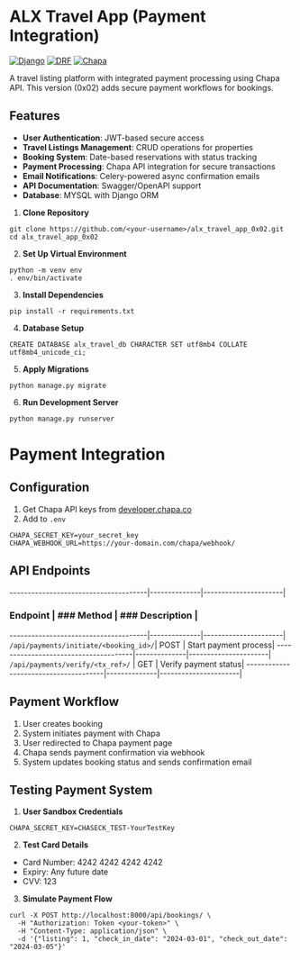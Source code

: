 # ALX Travel App (Payment Integration)

[![Django](https://img.shields.io/badge/Django-4.2-brightgreen)](https://www.djangoproject.com/)
[![DRF](https://img.shields.io/badge/DRF-3.14-blue)](https://www.django-rest-framework.org/)
[![Chapa](https://img.shields.io/badge/Payment-Chapa_API-orange)](https://developer.chapa.co/)

A travel listing platform with integrated payment processing using Chapa API. This version (0x02) adds secure payment workflows for bookings.

## Features

- **User Authentication**: JWT-based secure access
- **Travel Listings Management**: CRUD operations for properties
- **Booking System**: Date-based reservations with status tracking
- **Payment Processing**: Chapa API integration for secure transactions
- **Email Notifications**: Celery-powered async confirmation emails
- **API Documentation**: Swagger/OpenAPI support
- **Database**: MYSQL with Django ORM

1. **Clone Repository**
```
git clone https://github.com/<your-username>/alx_travel_app_0x02.git
cd alx_travel_app_0x02
```
2. **Set Up Virtual Environment**
```
python -m venv env
. env/bin/activate
```

3. **Install Dependencies**
```
pip install -r requirements.txt
```

4. **Database Setup**
```
CREATE DATABASE alx_travel_db CHARACTER SET utf8mb4 COLLATE utf8mb4_unicode_ci;
```

5. **Apply Migrations**
```
python manage.py migrate
```

6. **Run Development Server**
```
python manage.py runserver
```

# Payment Integration

## Configuration

1. Get Chapa API keys from [developer.chapa.co](https://developer.chapa.co)
2. Add to `.env`

```
CHAPA_SECRET_KEY=your_secret_key
CHAPA_WEBHOOK_URL=https://your-domain.com/chapa/webhook/
```
## API Endpoints
--------------------------------------|--------------|----------------------|
### Endpoint                          | ### Method   |  ### Description     |
--------------------------------------|--------------|----------------------|
`/api/payments/initiate/<booking_id>/`|   POST       | Start payment process|
--------------------------------------|--------------|----------------------|
`/api/payments/verify/<tx_ref>/`      |   GET        | Verify payment status|
--------------------------------------|--------------|----------------------|

## Payment Workflow

1. User creates booking
2. System initiates payment with Chapa
3. User redirected to Chapa payment page
4. Chapa sends payment confirmation via webhook
5. System updates booking status and sends confirmation email

## Testing Payment System
1. **User Sandbox Credentials**
```
CHAPA_SECRET_KEY=CHASECK_TEST-YourTestKey
```

2. **Test Card Details**
- Card Number: 4242 4242 4242 4242
- Expiry: Any future date
- CVV: 123

3. **Simulate Payment Flow**
```
curl -X POST http://localhost:8000/api/bookings/ \
  -H "Authorization: Token <your-token>" \
  -H "Content-Type: application/json" \
  -d '{"listing": 1, "check_in_date": "2024-03-01", "check_out_date": "2024-03-05"}'
```
